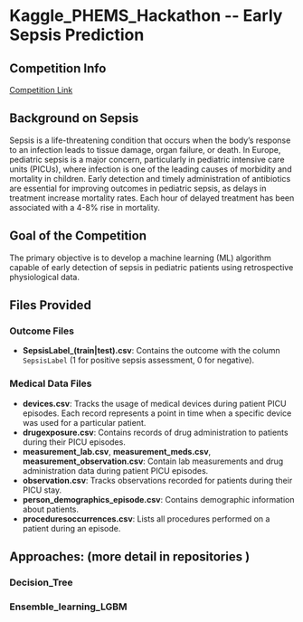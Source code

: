 # Kaggle_PHEMS_Hackathon -- Early Sepsis Prediction





## Competition Info
[Competition Link](https://www.kaggle.com/competitions/phems-hackathon-early-sepsis-prediction/overview)

## Background on Sepsis
Sepsis is a life-threatening condition that occurs when the body’s response to an infection leads to tissue damage, organ failure, or death. In Europe, pediatric sepsis is a major concern, particularly in pediatric intensive care units (PICUs), where infection is one of the leading causes of morbidity and mortality in children. Early detection and timely administration of antibiotics are essential for improving outcomes in pediatric sepsis, as delays in treatment increase mortality rates. Each hour of delayed treatment has been associated with a 4-8% rise in mortality.

## Goal of the Competition
The primary objective is to develop a machine learning (ML) algorithm capable of early detection of sepsis in pediatric patients using retrospective physiological data.

## Files Provided

### Outcome Files
- **SepsisLabel_(train|test).csv**: Contains the outcome with the column `SepsisLabel` (1 for positive sepsis assessment, 0 for negative).

### Medical Data Files
- **devices.csv**: Tracks the usage of medical devices during patient PICU episodes. Each record represents a point in time when a specific device was used for a particular patient.
- **drugexposure.csv**: Contains records of drug administration to patients during their PICU episodes.
- **measurement_lab.csv**, **measurement_meds.csv**, **measurement_observation.csv**: Contain lab measurements and drug administration data during patient PICU episodes.
- **observation.csv**: Tracks observations recorded for patients during their PICU stay.
- **person_demographics_episode.csv**: Contains demographic information about patients.
- **proceduresoccurrences.csv**: Lists all procedures performed on a patient during an episode.


## Approaches:  (more detail in repositories )

 ### Decision_Tree 
 ### Ensemble_learning_LGBM 
 

